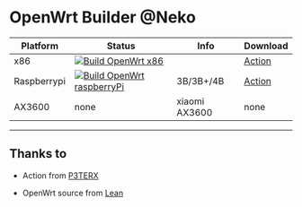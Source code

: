 # OpenWrt Builder @Neko


| Platform | Status | Info | Download |
|----------|--------|----------|------|
| x86      | [![Build OpenWrt x86](https://git.io/Jn6Iw)](https://git.io/Jn6Ii) | | [Action](https://git.io/Jn6Ii) |
| Raspberrypi | [![Build OpenWrt raspberryPi](https://git.io/Jn1Qf)](https://git.io/Jn1QJ) | 3B/3B+/4B | [Action](https://git.io/Jn1QJ) |
| AX3600 | none | xiaomi AX3600 | none |

---

## Thanks to

* Action from [P3TERX](https://github.com/P3TERX/Actions-OpenWrt)

* OpenWrt source from [Lean](https://github.com/coolsnowwolf/lede)

